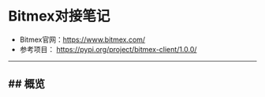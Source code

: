 # Bitmex对接笔记

*  Bitmex官网：https://www.bitmex.com/ 
* 参考项目： https://pypi.org/project/bitmex-client/1.0.0/ 

***

## ## 概览



